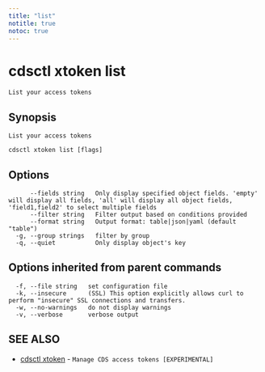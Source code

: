 ```yaml
---
title: "list"
notitle: true
notoc: true
---
```

# cdsctl xtoken list

`List your access tokens`

## Synopsis

`List your access tokens`

```
cdsctl xtoken list [flags]
```

## Options

```
      --fields string   Only display specified object fields. 'empty' will display all fields, 'all' will display all object fields, 'field1,field2' to select multiple fields
      --filter string   Filter output based on conditions provided
      --format string   Output format: table|json|yaml (default "table")
  -g, --group strings   filter by group
  -q, --quiet           Only display object's key
```

## Options inherited from parent commands

```
  -f, --file string   set configuration file
  -k, --insecure      (SSL) This option explicitly allows curl to perform "insecure" SSL connections and transfers.
  -w, --no-warnings   do not display warnings
  -v, --verbose       verbose output
```

## SEE ALSO

* [cdsctl xtoken](/docs/components/cdsctl/xtoken/)	 - `Manage CDS access tokens [EXPERIMENTAL]`

